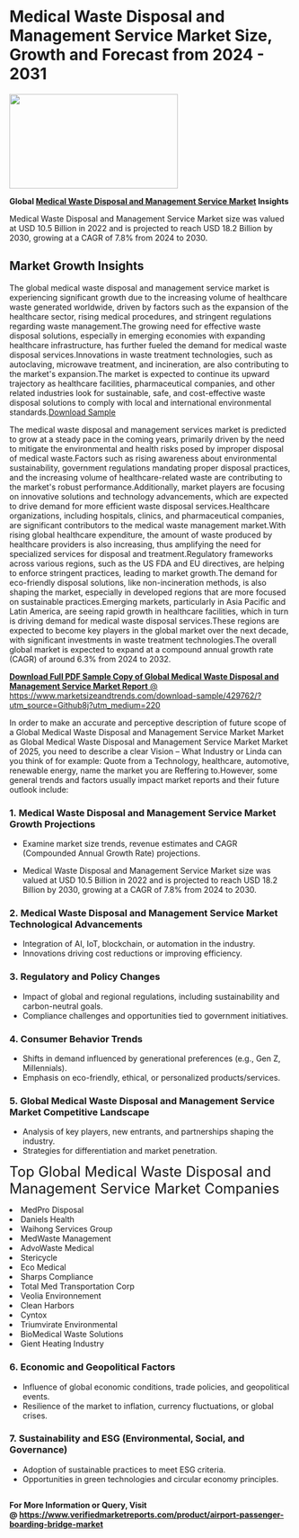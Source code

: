 <H1>Medical Waste Disposal and Management Service Market Size, Growth and Forecast from 2024 - 2031</H1><img class="aligncenter size-medium wp-image-584254" src="https://thirdeyenews.in/wp-content/uploads/2024/09/Global-Market-Research-300x168.jpeg" alt="" width="300" height="168" /><p><strong>Global&nbsp;<a href="https://www.marketsizeandtrends.com/download-sample/429762/?utm_source=Github8j?utm_medium=220">Medical Waste Disposal and Management Service Market</a> Insights</strong></p><p>Medical Waste Disposal and Management Service Market size was valued at USD 10.5 Billion in 2022 and is projected to reach USD 18.2 Billion by 2030, growing at a CAGR of 7.8% from 2024 to 2030.</p><p><h2>Market Growth Insights</h2> <p>The global medical waste disposal and management service market is experiencing significant growth due to the increasing volume of healthcare waste generated worldwide, driven by factors such as the expansion of the healthcare sector, rising medical procedures, and stringent regulations regarding waste management.The growing need for effective waste disposal solutions, especially in emerging economies with expanding healthcare infrastructure, has further fueled the demand for medical waste disposal services.Innovations in waste treatment technologies, such as autoclaving, microwave treatment, and incineration, are also contributing to the market's expansion.The market is expected to continue its upward trajectory as healthcare facilities, pharmaceutical companies, and other related industries look for sustainable, safe, and cost-effective waste disposal solutions to comply with local and international environmental standards.<a href="#">Download Sample</a> </p> <p>The medical waste disposal and management services market is predicted to grow at a steady pace in the coming years, primarily driven by the need to mitigate the environmental and health risks posed by improper disposal of medical waste.Factors such as rising awareness about environmental sustainability, government regulations mandating proper disposal practices, and the increasing volume of healthcare-related waste are contributing to the market's robust performance.Additionally, market players are focusing on innovative solutions and technology advancements, which are expected to drive demand for more efficient waste disposal services.Healthcare organizations, including hospitals, clinics, and pharmaceutical companies, are significant contributors to the medical waste management market.With rising global healthcare expenditure, the amount of waste produced by healthcare providers is also increasing, thus amplifying the need for specialized services for disposal and treatment.Regulatory frameworks across various regions, such as the US FDA and EU directives, are helping to enforce stringent practices, leading to market growth.The demand for eco-friendly disposal solutions, like non-incineration methods, is also shaping the market, especially in developed regions that are more focused on sustainable practices.Emerging markets, particularly in Asia Pacific and Latin America, are seeing rapid growth in healthcare facilities, which in turn is driving demand for medical waste disposal services.These regions are expected to become key players in the global market over the next decade, with significant investments in waste treatment technologies.The overall global market is expected to expand at a compound annual growth rate (CAGR) of around 6.3% from 2024 to 2032.<a href="#"></p><p><span class=""><strong>Download Full PDF Sample Copy of Global Medical Waste Disposal and Management Service Market Report</strong> @ <a href="https://www.marketsizeandtrends.com/download-sample/429762/?utm_source=Github8j?utm_medium=220" target="_blank">https://www.marketsizeandtrends.com/download-sample/429762/?utm_source=Github8j?utm_medium=220</a></span></p><p>In order to make an accurate and perceptive description of future scope of a Global&nbsp;Medical Waste Disposal and Management Service Market Market as Global&nbsp;Medical Waste Disposal and Management Service Market Market of 2025, you need to describe a clear Vision &ndash; What Industry or Linda can you think of for example: Quote from a Technology, healthcare, automotive, renewable energy, name the market you are Reffering to.However, some general trends and factors usually impact market reports and their future outlook include:</p><h3>1.&nbsp;<strong>Medical Waste Disposal and Management Service Market Growth Projections</strong></h3><ul><li>Examine market size trends, revenue estimates and CAGR (Compounded Annual Growth Rate) projections.</li><li><p>Medical Waste Disposal and Management Service Market size was valued at USD 10.5 Billion in 2022 and is projected to reach USD 18.2 Billion by 2030, growing at a CAGR of 7.8% from 2024 to 2030.</p></li></ul><h3>2.&nbsp;<strong>Medical Waste Disposal and Management Service Market Technological Advancements</strong></h3><ul><li>Integration of AI, IoT, blockchain, or automation in the industry.</li><li>Innovations driving cost reductions or improving efficiency.</li></ul><h3>3.&nbsp;<strong>Regulatory and Policy Changes</strong></h3><ul><li>Impact of global and regional regulations, including sustainability and carbon-neutral goals.</li><li>Compliance challenges and opportunities tied to government initiatives.</li></ul><h3>4.&nbsp;<strong>Consumer Behavior Trends</strong></h3><ul><li>Shifts in demand influenced by generational preferences (e.g., Gen Z, Millennials).</li><li>Emphasis on eco-friendly, ethical, or personalized products/services.</li></ul><h3>5.&nbsp;<strong>Global Medical Waste Disposal and Management Service Market Competitive Landscape</strong></h3><ul><li>Analysis of key players, new entrants, and partnerships shaping the industry.</li><li>Strategies for differentiation and market penetration.</li></ul><p data-pm-slice="1 1 []"><span style="color: inherit; font-family: inherit; font-size: 25px;">Top Global Medical Waste Disposal and Management Service Market Companies</span></p><div class="" data-test-id=""><p><li>MedPro Disposal</li><li> Daniels Health</li><li> Waihong Services Group</li><li> MedWaste Management</li><li> AdvoWaste Medical</li><li> Stericycle</li><li> Eco Medical</li><li> Sharps Compliance</li><li> Total Med Transportation Corp</li><li> Veolia Environnement</li><li> Clean Harbors</li><li> Cyntox</li><li> Triumvirate Environmental</li><li> BioMedical Waste Solutions</li><li> Gient Heating Industry</li></p></div><h3>6.&nbsp;<strong>Economic and Geopolitical Factors</strong></h3><ul><li>Influence of global economic conditions, trade policies, and geopolitical events.</li><li>Resilience of the market to inflation, currency fluctuations, or global crises.</li></ul><h3>7.&nbsp;<strong>Sustainability and ESG (Environmental, Social, and Governance)</strong></h3><ul><li>Adoption of sustainable practices to meet ESG criteria.</li><li>Opportunities in green technologies and circular economy principles.</li></ul><h2><strong style="font-size: 14px;">For More Information or Query, Visit @&nbsp;</strong><a style="background-color: #ffffff; font-size: 14px;" href="https://www.marketsizeandtrends.com/report/medical-waste-disposal-and-management-service-market/" target="_blank">https://www.verifiedmarketreports.com/product/airport-passenger-boarding-bridge-market</a></h2>